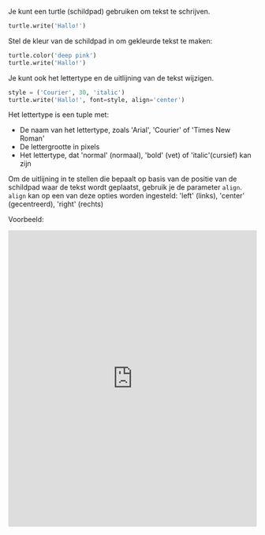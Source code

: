 Je kunt een turtle (schildpad) gebruiken om tekst te schrijven.

```python
turtle.write('Hallo!')
```

Stel de kleur van de schildpad in om gekleurde tekst te maken:

```python
turtle.color('deep pink')
turtle.write('Hallo!')
```

Je kunt ook het lettertype en de uitlijning van de tekst wijzigen.

```python
style = ('Courier', 30, 'italic')
turtle.write('Hallo!', font=style, align='center')
```

Het lettertype is een tuple met:

+ De naam van het lettertype, zoals 'Arial', 'Courier' of 'Times New Roman'
+ De lettergrootte in pixels
+ Het lettertype, dat 'normal' (normaal), 'bold' (vet) of 'italic'(cursief) kan zijn

Om de uitlijning in te stellen die bepaalt op basis van de positie van de schildpad waar de tekst wordt geplaatst, gebruik je de parameter `align`. `align` kan op een van deze opties worden ingesteld: 'left' (links), 'center' (gecentreerd), 'right' (rechts)

Voorbeeld: 

<iframe src="https://trinket.io/embed/python/c11e4e3137?start=result" width="100%" height="600" frameborder="0" marginwidth="0" marginheight="0" allowfullscreen mark="crwd-mark"></iframe>
